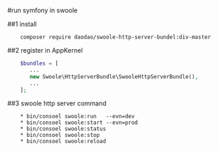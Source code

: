 #run symfony in swoole

##1 install 
```text
	composer require daodao/swoole-http-server-bundel:div-master
```

##2 register in AppKernel
```php
	$bundles = [
       ...
       new Swoole\HttpServerBundle\SwooleHttpServerBundle(),
       ...
    ];
```

##3 swoole http server command
```text
	* bin/consoel swoole:run   --evn=dev
	* bin/consoel swoole:start --evn=prod
	* bin/consoel swoole:status
	* bin/consoel swoole:stop
	* bin/consoel swoole:reload
```
